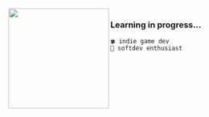 <!-- <h1 align="left">connect with me!😳👋🏻</h1>  -->
<img src="https://ib.axypb.net/azu/src/1619257732008.gif" width='200' align="left"> 

### Learning in progress...


```🍀 indie game dev```
<br>
```📝 softdev enthusiast```

<!-- <img src="https://c.tenor.com/2PkVFyE0PbEAAAAC/yotsubato-guruguru.gif" width='240'>  -->
<!-- <img align='right' src="https://i.pinimg.com/originals/91/b9/f9/91b9f980088e8a98b4060d362e962a74.gif" width='200' /> -->

